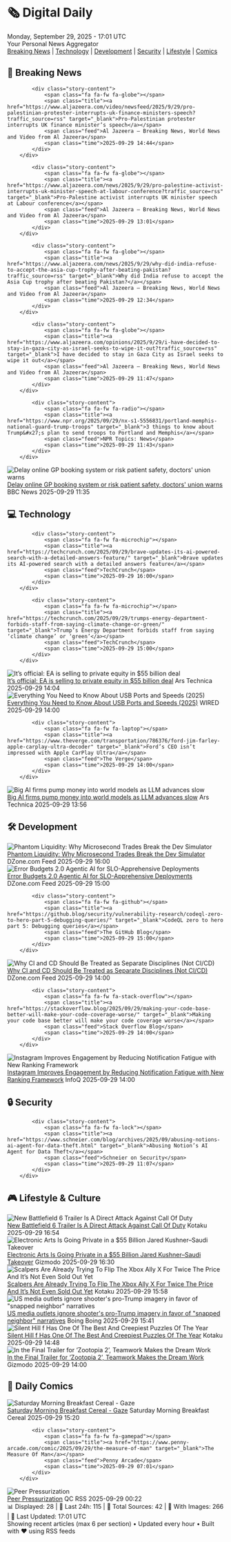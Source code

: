 <!-- Processing 54 RSS feeds at 2025-09-29 17:01:43 UTC -->
<!-- Processing: XKCD -->
<!-- Processing: Saturday Morning Breakfast Cereal -->
<!-- Processing: Penny Arcade -->
<!-- Processing: Poorly Drawn Lines -->
<!-- Processing: Garfield -->
<!-- Processing: Dilbert -->
<!-- Processing: Cyanide & Happiness -->
<!-- Processing: Girl Genius -->
<!-- Processing: CNN Top Stories -->
<!-- Processing: BBC World News -->
<!-- Processing: CBC News -->
<!-- Error processing https://rss.cbc.ca/lineup/topstories.xml: The read operation timed out -->
<!-- Processing: Sky News World -->
<!-- Processing: TechCrunch -->
<!-- Processing: Lobsters Python -->
<!-- Processing: Hacker News -->
<!-- Processing: StackOverflow Blog -->
<!-- Processing: OMG! Ubuntu -->
<!-- Processing: DistroWatch -->
<!-- Processing: Red Hat Blog -->
<!-- Processing: Ubuntu Blog -->
<!-- Processing: GitHub Blog -->
<!-- Processing: InfoQ -->
<!-- Processing: DZone -->
<!-- Processing: Martin Fowler -->
<!-- Processing: The Pragmatic Engineer -->
<!-- Processing: Gizmodo -->
<!-- Processing: Kotaku -->
<!-- Processing: Boing Boing -->
<!-- Processing: Schneier on Security -->
<!-- Generated 5 new posts out of 29 feeds processed -->
<div class="newspaper-header">
    <h1 class="newspaper-title">🗞️ Digital Daily</h1>
    <div class="newspaper-date">Monday, September 29, 2025 - 17:01 UTC</div>
    <div class="newspaper-subtitle">Your Personal News Aggregator</div>
</div>

<div class="newspaper-nav">
    <a href="#breaking">Breaking News</a> |
    <a href="#tech">Technology</a> |
    <a href="#dev">Development</a> |
    <a href="#security">Security</a> |
    <a href="#lifestyle">Lifestyle</a> |
    <a href="#webcomics">Comics</a>
</div>

<div class="news-section breaking-news" id="breaking">
<h2 class="section-header">🚨 Breaking News</h2>
<div class="stories-container">
<div class="story">
            
            <div class="story-content">
                <span class="fa fa-fw fa-globe"></span>
                <span class="title"><a href="https://www.aljazeera.com/video/newsfeed/2025/9/29/pro-palestinian-protester-interrupts-uk-finance-ministers-speech?traffic_source=rss" target="_blank">Pro-Palestinian protester interrupts UK finance minister’s speech</a></span>
                <span class="feed">Al Jazeera – Breaking News, World News and Video from Al Jazeera</span>
                <span class="time">2025-09-29 14:44</span>
            </div>
        </div>
<div class="story">
            
            <div class="story-content">
                <span class="fa fa-fw fa-globe"></span>
                <span class="title"><a href="https://www.aljazeera.com/news/2025/9/29/pro-palestine-activist-interrupts-uk-minister-speech-at-labour-conference?traffic_source=rss" target="_blank">Pro-Palestine activist interrupts UK minister speech at Labour conference</a></span>
                <span class="feed">Al Jazeera – Breaking News, World News and Video from Al Jazeera</span>
                <span class="time">2025-09-29 13:01</span>
            </div>
        </div>
<div class="story">
            
            <div class="story-content">
                <span class="fa fa-fw fa-globe"></span>
                <span class="title"><a href="https://www.aljazeera.com/news/2025/9/29/why-did-india-refuse-to-accept-the-asia-cup-trophy-after-beating-pakistan?traffic_source=rss" target="_blank">Why did India refuse to accept the Asia Cup trophy after beating Pakistan?</a></span>
                <span class="feed">Al Jazeera – Breaking News, World News and Video from Al Jazeera</span>
                <span class="time">2025-09-29 12:34</span>
            </div>
        </div>
<div class="story">
            
            <div class="story-content">
                <span class="fa fa-fw fa-globe"></span>
                <span class="title"><a href="https://www.aljazeera.com/opinions/2025/9/29/i-have-decided-to-stay-in-gaza-city-as-israel-seeks-to-wipe-it-out?traffic_source=rss" target="_blank">I have decided to stay in Gaza City as Israel seeks to wipe it out</a></span>
                <span class="feed">Al Jazeera – Breaking News, World News and Video from Al Jazeera</span>
                <span class="time">2025-09-29 11:47</span>
            </div>
        </div>
<div class="story">
            
            <div class="story-content">
                <span class="fa fa-fw fa-radio"></span>
                <span class="title"><a href="https://www.npr.org/2025/09/29/nx-s1-5556831/portland-memphis-national-guard-trump-troops" target="_blank">3 things to know about Trump&#x27;s plan to send troops to Portland and Memphis</a></span>
                <span class="feed">NPR Topics: News</span>
                <span class="time">2025-09-29 11:43</span>
            </div>
        </div>
<div class="story">
            <img src="https://ichef.bbci.co.uk/ace/standard/240/cpsprodpb/ff07/live/5a5e1710-9d22-11f0-928c-71dbb8619e94.jpg" alt="Delay online GP booking system or risk patient safety, doctors&#x27; union warns" class="story-image" loading="lazy" onerror="this.style.display='none'">
            <div class="story-content">
                <span class="fa fa-fw fa-flag"></span>
                <span class="title"><a href="https://www.bbc.com/news/articles/cqje8dljz7eo?at_medium=RSS&at_campaign=rss" target="_blank">Delay online GP booking system or risk patient safety, doctors&#x27; union warns</a></span>
                <span class="feed">BBC News</span>
                <span class="time">2025-09-29 11:35</span>
            </div>
        </div>
</div>
</div>
<div class="news-section tech-news" id="tech">
<h2 class="section-header">💻 Technology</h2>
<div class="stories-container">
<div class="story">
            
            <div class="story-content">
                <span class="fa fa-fw fa-microchip"></span>
                <span class="title"><a href="https://techcrunch.com/2025/09/29/brave-updates-its-ai-powered-search-with-a-detailed-answers-feature/" target="_blank">Brave updates its AI-powered search with a detailed answers feature</a></span>
                <span class="feed">TechCrunch</span>
                <span class="time">2025-09-29 16:00</span>
            </div>
        </div>
<div class="story">
            
            <div class="story-content">
                <span class="fa fa-fw fa-microchip"></span>
                <span class="title"><a href="https://techcrunch.com/2025/09/29/trumps-energy-department-forbids-staff-from-saying-climate-change-or-green/" target="_blank">Trump’s Energy Department forbids staff from saying ‘climate change’ or ‘green’</a></span>
                <span class="feed">TechCrunch</span>
                <span class="time">2025-09-29 15:00</span>
            </div>
        </div>
<div class="story">
            <img src="https://cdn.arstechnica.net/wp-content/uploads/2025/09/eaoldlogo4-500x500-1759154177.png" alt="It’s official: EA is selling to private equity in $55 billion deal" class="story-image" loading="lazy" onerror="this.style.display='none'">
            <div class="story-content">
                <span class="fa fa-fw fa-cog"></span>
                <span class="title"><a href="https://arstechnica.com/gaming/2025/09/its-official-ea-is-selling-to-private-equity-in-55-billion-deal/" target="_blank">It’s official: EA is selling to private equity in $55 billion deal</a></span>
                <span class="feed">Ars Technica</span>
                <span class="time">2025-09-29 14:04</span>
            </div>
        </div>
<div class="story">
            <img src="https://media.wired.com/photos/668456d96ab7c38573065b54/master/pass/USB%20plugs-GettyImages-1599458879-TarikVision%20(cropped).jpg" alt="Everything You Need to Know About USB Ports and Speeds (2025)" class="story-image" loading="lazy" onerror="this.style.display='none'">
            <div class="story-content">
                <span class="fa fa-fw fa-bolt"></span>
                <span class="title"><a href="https://www.wired.com/story/usb-ports-speeds-generations-and-thunderbolt-explained/" target="_blank">Everything You Need to Know About USB Ports and Speeds (2025)</a></span>
                <span class="feed">WIRED</span>
                <span class="time">2025-09-29 14:00</span>
            </div>
        </div>
<div class="story">
            
            <div class="story-content">
                <span class="fa fa-fw fa-laptop"></span>
                <span class="title"><a href="https://www.theverge.com/transportation/786376/ford-jim-farley-apple-carplay-ultra-decoder" target="_blank">Ford’s CEO isn’t impressed with Apple CarPlay Ultra</a></span>
                <span class="feed">The Verge</span>
                <span class="time">2025-09-29 14:00</span>
            </div>
        </div>
<div class="story">
            <img src="https://cdn.arstechnica.net/wp-content/uploads/2025/09/aifirms-500x500.jpg" alt="Big AI firms pump money into world models as LLM advances slow" class="story-image" loading="lazy" onerror="this.style.display='none'">
            <div class="story-content">
                <span class="fa fa-fw fa-cog"></span>
                <span class="title"><a href="https://arstechnica.com/ai/2025/09/big-ai-firms-pump-money-into-world-models-as-llm-advances-slow/" target="_blank">Big AI firms pump money into world models as LLM advances slow</a></span>
                <span class="feed">Ars Technica</span>
                <span class="time">2025-09-29 13:56</span>
            </div>
        </div>
</div>
</div>
<div class="news-section dev-news" id="dev">
<h2 class="section-header">🛠️ Development</h2>
<div class="stories-container">
<div class="story">
            <img src="https://dz2cdn1.dzone.com/thumbnail?fid=18663453&w=600" alt="Phantom Liquidity: Why Microsecond Trades Break the Dev Simulator" class="story-image" loading="lazy" onerror="this.style.display='none'">
            <div class="story-content">
                <span class="fa fa-fw fa-newspaper"></span>
                <span class="title"><a href="https://dzone.com/articles/phantom-liquidity-microsecond-trades-dev-simulator" target="_blank">Phantom Liquidity: Why Microsecond Trades Break the Dev Simulator</a></span>
                <span class="feed">DZone.com Feed</span>
                <span class="time">2025-09-29 16:00</span>
            </div>
        </div>
<div class="story">
            <img src="https://dz2cdn1.dzone.com/thumbnail?fid=18663449&w=600" alt="Error Budgets 2.0 Agentic AI for SLO-Apprehensive Deployments" class="story-image" loading="lazy" onerror="this.style.display='none'">
            <div class="story-content">
                <span class="fa fa-fw fa-newspaper"></span>
                <span class="title"><a href="https://dzone.com/articles/agentic-ai-error-budgets-slo-deployments" target="_blank">Error Budgets 2.0 Agentic AI for SLO-Apprehensive Deployments</a></span>
                <span class="feed">DZone.com Feed</span>
                <span class="time">2025-09-29 15:00</span>
            </div>
        </div>
<div class="story">
            
            <div class="story-content">
                <span class="fa fa-fw fa-github"></span>
                <span class="title"><a href="https://github.blog/security/vulnerability-research/codeql-zero-to-hero-part-5-debugging-queries/" target="_blank">CodeQL zero to hero part 5: Debugging queries</a></span>
                <span class="feed">The GitHub Blog</span>
                <span class="time">2025-09-29 15:00</span>
            </div>
        </div>
<div class="story">
            <img src="https://dz2cdn1.dzone.com/thumbnail?fid=18663224&w=600" alt="Why CI and CD Should Be Treated as Separate Disciplines (Not CI/CD)" class="story-image" loading="lazy" onerror="this.style.display='none'">
            <div class="story-content">
                <span class="fa fa-fw fa-newspaper"></span>
                <span class="title"><a href="https://dzone.com/articles/ci-and-cd-not-cicd" target="_blank">Why CI and CD Should Be Treated as Separate Disciplines (Not CI/CD)</a></span>
                <span class="feed">DZone.com Feed</span>
                <span class="time">2025-09-29 14:00</span>
            </div>
        </div>
<div class="story">
            
            <div class="story-content">
                <span class="fa fa-fw fa-stack-overflow"></span>
                <span class="title"><a href="https://stackoverflow.blog/2025/09/29/making-your-code-base-better-will-make-your-code-coverage-worse/" target="_blank">Making your code base better will make your code coverage worse</a></span>
                <span class="feed">Stack Overflow Blog</span>
                <span class="time">2025-09-29 14:00</span>
            </div>
        </div>
<div class="story">
            <img src="https://res.infoq.com/news/2025/09/instagram-notification-ranking/en/headerimage/generatedHeaderImage-1758738378943.jpg" alt="Instagram Improves Engagement by Reducing Notification Fatigue with New Ranking Framework" class="story-image" loading="lazy" onerror="this.style.display='none'">
            <div class="story-content">
                <span class="fa fa-fw fa-info-circle"></span>
                <span class="title"><a href="https://www.infoq.com/news/2025/09/instagram-notification-ranking/?utm_campaign=infoq_content&utm_source=infoq&utm_medium=feed&utm_term=global" target="_blank">Instagram Improves Engagement by Reducing Notification Fatigue with New Ranking Framework</a></span>
                <span class="feed">InfoQ</span>
                <span class="time">2025-09-29 14:00</span>
            </div>
        </div>
</div>
</div>
<div class="news-section security-news" id="security">
<h2 class="section-header">🔒 Security</h2>
<div class="stories-container">
<div class="story">
            
            <div class="story-content">
                <span class="fa fa-fw fa-lock"></span>
                <span class="title"><a href="https://www.schneier.com/blog/archives/2025/09/abusing-notions-ai-agent-for-data-theft.html" target="_blank">Abusing Notion’s AI Agent for Data Theft</a></span>
                <span class="feed">Schneier on Security</span>
                <span class="time">2025-09-29 11:07</span>
            </div>
        </div>
</div>
</div>
<div class="news-section lifestyle-news" id="lifestyle">
<h2 class="section-header">🎮 Lifestyle & Culture</h2>
<div class="stories-container">
<div class="story">
            <img src="https://kotaku.com/app/uploads/2025/09/bf666.jpg" alt="New Battlefield 6 Trailer Is A Direct Attack Against Call Of Duty" class="story-image" loading="lazy" onerror="this.style.display='none'">
            <div class="story-content">
                <span class="fa fa-fw fa-gamepad"></span>
                <span class="title"><a href="https://kotaku.com/new-battlefield-6-trailer-direct-attack-against-call-of-duty-celeb-trailer-skins-ea-2000629910" target="_blank">New Battlefield 6 Trailer Is A Direct Attack Against Call Of Duty</a></span>
                <span class="feed">Kotaku</span>
                <span class="time">2025-09-29 16:54</span>
            </div>
        </div>
<div class="story">
            <img src="https://gizmodo.com/app/uploads/2021/06/b99ec51091260bd3fcc9586891cc4514-1024x575.jpg" alt="Electronic Arts Is Going Private in a $55 Billion Jared Kushner–Saudi Takeover" class="story-image" loading="lazy" onerror="this.style.display='none'">
            <div class="story-content">
                <span class="fa fa-fw fa-computer"></span>
                <span class="title"><a href="https://gizmodo.com/electronic-arts-is-going-private-in-a-55-billion-jared-kushner-saudi-takeover-2000665009" target="_blank">Electronic Arts Is Going Private in a $55 Billion Jared Kushner–Saudi Takeover</a></span>
                <span class="feed">Gizmodo</span>
                <span class="time">2025-09-29 16:30</span>
            </div>
        </div>
<div class="story">
            <img src="https://kotaku.com/app/uploads/2025/09/ally-ebay-main.jpg" alt="Scalpers Are Already Trying To Flip The Xbox Ally X For Twice The Price And It’s Not Even Sold Out Yet" class="story-image" loading="lazy" onerror="this.style.display='none'">
            <div class="story-content">
                <span class="fa fa-fw fa-gamepad"></span>
                <span class="title"><a href="https://kotaku.com/xbox-rog-ally-x-price-ebay-asus-microsoft-2000629892" target="_blank">Scalpers Are Already Trying To Flip The Xbox Ally X For Twice The Price And It’s Not Even Sold Out Yet</a></span>
                <span class="feed">Kotaku</span>
                <span class="time">2025-09-29 15:58</span>
            </div>
        </div>
<div class="story">
            <img src="https://i0.wp.com/boingboing.net/wp-content/uploads/2025/09/image-40-e1759160244801.png?fit=600%2C488&amp;quality=55&amp;ssl=1" alt="US media outlets ignore shooter&#x27;s pro-Trump imagery in favor of &quot;snapped neighbor&quot; narratives" class="story-image" loading="lazy" onerror="this.style.display='none'">
            <div class="story-content">
                <span class="fa fa-fw fa-arrow-right"></span>
                <span class="title"><a href="https://boingboing.net/2025/09/29/us-media-outlets-ignore-shooters-pro-trump-imagery-in-favor-of-snapped-neighbor-narratives.html" target="_blank">US media outlets ignore shooter&#x27;s pro-Trump imagery in favor of &quot;snapped neighbor&quot; narratives</a></span>
                <span class="feed">Boing Boing</span>
                <span class="time">2025-09-29 15:41</span>
            </div>
        </div>
<div class="story">
            <img src="https://kotaku.com/app/uploads/2025/09/PUZZLE-MAIN.jpg" alt="Silent Hill f Has One Of The Best And Creepiest Puzzles Of The Year" class="story-image" loading="lazy" onerror="this.style.display='none'">
            <div class="story-content">
                <span class="fa fa-fw fa-gamepad"></span>
                <span class="title"><a href="https://kotaku.com/silent-hill-f-scarecrow-puzzle-field-hinako-2000629866" target="_blank">Silent Hill f Has One Of The Best And Creepiest Puzzles Of The Year</a></span>
                <span class="feed">Kotaku</span>
                <span class="time">2025-09-29 14:48</span>
            </div>
        </div>
<div class="story">
            <img src="https://gizmodo.com/app/uploads/2025/09/zootopia-2-final-trailer-disney-1280x853.jpg" alt="In the Final Trailer for ‘Zootopia 2’, Teamwork Makes the Dream Work" class="story-image" loading="lazy" onerror="this.style.display='none'">
            <div class="story-content">
                <span class="fa fa-fw fa-computer"></span>
                <span class="title"><a href="https://gizmodo.com/zootopia-2-final-trailer-key-huy-quan-2000664942" target="_blank">In the Final Trailer for ‘Zootopia 2’, Teamwork Makes the Dream Work</a></span>
                <span class="feed">Gizmodo</span>
                <span class="time">2025-09-29 14:00</span>
            </div>
        </div>
</div>
</div>
<div class="news-section webcomics-section" id="webcomics">
<h2 class="section-header">🎨 Daily Comics</h2>
<div class="stories-container">
<div class="story">
            <img src="https://www.smbc-comics.com/comics/1758852831-20250929.png" alt="Saturday Morning Breakfast Cereal - Gaze" class="story-image" loading="lazy" onerror="this.style.display='none'">
            <div class="story-content">
                <span class="fa fa-fw fa-smile"></span>
                <span class="title"><a href="https://www.smbc-comics.com/comic/gaze" target="_blank">Saturday Morning Breakfast Cereal - Gaze</a></span>
                <span class="feed">Saturday Morning Breakfast Cereal</span>
                <span class="time">2025-09-29 15:20</span>
            </div>
        </div>
<div class="story">
            
            <div class="story-content">
                <span class="fa fa-fw fa-gamepad"></span>
                <span class="title"><a href="https://www.penny-arcade.com/comic/2025/09/29/the-measure-of-man" target="_blank">The Measure Of Man</a></span>
                <span class="feed">Penny Arcade</span>
                <span class="time">2025-09-29 07:01</span>
            </div>
        </div>
<div class="story">
            <img src="http://www.questionablecontent.net/comics/5667.png" alt="Peer Pressurization" class="story-image" loading="lazy" onerror="this.style.display='none'">
            <div class="story-content">
                <span class="fa fa-fw fa-music"></span>
                <span class="title"><a href="http://questionablecontent.net/view.php?comic=5667" target="_blank">Peer Pressurization</a></span>
                <span class="feed">QC RSS</span>
                <span class="time">2025-09-29 00:22</span>
            </div>
        </div>
</div>
</div>

<div class="newspaper-footer">
    <div class="stats">
        📊 Displayed: 28 | 📅 Last 24h: 115 | 📡 Total Sources: 42 | 📸 With Images: 266 |
        🔄 Last Updated: 17:01 UTC
    </div>
    <div class="footer-note">
        Showing recent articles (max 6 per section) • Updated every hour • Built with ❤️ using RSS feeds
    </div>
</div>
